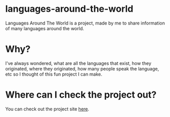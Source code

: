 # languages-around-the-world
Languages Around The World is a project, made by me to share information of many languages around the world.

# Why?
I've always wondered, what are all the languages that exist, how they originated, where they originated, how many people speak the language, etc so I thought of this fun project I can make.

# Where can I check the project out?
You can check out the project site [here](https://languages.kencodes.tech).
